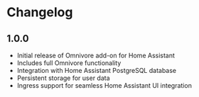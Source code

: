 # Changelog

## 1.0.0

- Initial release of Omnivore add-on for Home Assistant
- Includes full Omnivore functionality
- Integration with Home Assistant PostgreSQL database
- Persistent storage for user data
- Ingress support for seamless Home Assistant UI integration
